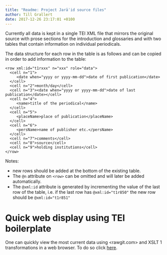 ```yaml
---
title: "Readme: Project Jarāʾid source files"
author: Till Grallert
date: 2017-12-26 23:17:01 +0100
---
```


Currently all data is kept in a single TEI XML file that mirrors the original source with prose sections for the introduction and glossaries and with two tables that contain information on individual periodicals.

The data structure for each row in the table is as follows and can be copied in order to add information to the table: 

~~~{.xml}
<row xml:id="t1rxxx" n="xxx" role="data">
  <cell n="1">
     <date when="yyyy or yyyy-mm-dd">date of first publication</date>
  </cell>
  <cell n="2">month/day</cell>
  <cell n="3"><date when="yyyy or yyyy-mm-dd">date of last publication</date></cell>
  <cell n="4">
     <name>title of the periodical</name>
  </cell>
  <cell n="5">
     <placeName>place of publication</placeName>
  </cell>
  <cell n="6">
     <persName>name of publisher etc.</persName>
  </cell>
  <cell n="7">comments</cell>
  <cell n="8">source</cell>
  <cell n="9">holding institutions</cell>
</row>
~~~

Notes: 
- new rows should be added at the bottom of the existing table.
- The `@n` attribute on `<row>` can be omitted and will later be added automatically.
- The `@xml:id` attribute is generated by incrementing the value of the last row of the table, i.e. if the last row has `@xml:id="t1r850"` the new row should be `@xml:id="t1r851"`

# Quick web display using TEI boilerplate

One can quickly view the most current data using <rawgit.com> and XSLT 1 transformations in a web browser. To do so click [here](https://rawgit.com/ProjectJaraid/jaraid_source/master/tei/jaraid_master.TEIP5.xml).

